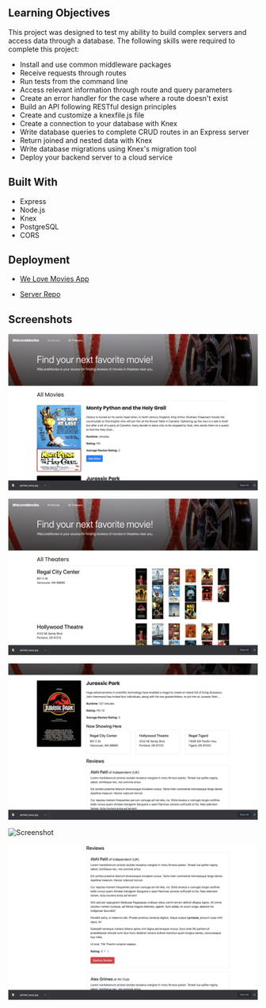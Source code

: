 ## Learning Objectives

This project was designed to test my ability to build complex servers and access data through a database. The following skills were required to complete this project:

- Install and use common middleware packages
- Receive requests through routes
- Run tests from the command line
- Access relevant information through route and query parameters
- Create an error handler for the case where a route doesn't exist
- Build an API following RESTful design principles
- Create and customize a knexfile.js file
- Create a connection to your database with Knex
- Write database queries to complete CRUD routes in an Express server
- Return joined and nested data with Knex
- Write database migrations using Knex's migration tool
- Deploy your backend server to a cloud service

## Built With

- Express
- Node.js
- Knex
- PostgreSQL
- CORS

## Deployment

- [We Love Movies App](https://we-love-movies-site.netlify.app/)

- [Server Repo](https://github.com/derrickholleman/WeLoveMovies-server/)

## Screenshots

![Screenshot](./images/all_movies.png)

![Screenshot](./images/all_theaters.png)

![Screenshot](./images/movie.png)

![Screenshot](./images/now_showing.png)

![Screenshot](./images/review.png)
